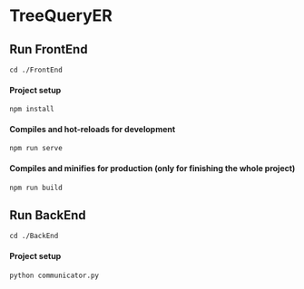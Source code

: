 # TreeQueryER

## Run FrontEnd
```
cd ./FrontEnd
```

#### Project setup
```
npm install
```

#### Compiles and hot-reloads for development
```
npm run serve
```

#### Compiles and minifies for production (only for finishing the whole project)
```
npm run build
```

## Run BackEnd
```
cd ./BackEnd
```

#### Project setup
```
python communicator.py
```

